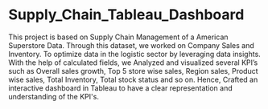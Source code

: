 # Supply_Chain_Tableau_Dashboard
This project is based on Supply Chain Management of a American Superstore Data.
Through this dataset, we worked on Company Sales and Inventory.
To optimize data in the logistic sector by leveraging data insights. 
With the help of calculated fields, we Analyzed and visualized several KPI’s such as Overall sales growth, Top 5 store wise sales, Region sales, Product wise sales, Total Inventory, Total stock status and so on.
Hence, Crafted an interactive dashboard in Tableau to have a clear representation and understanding of the KPI's.
